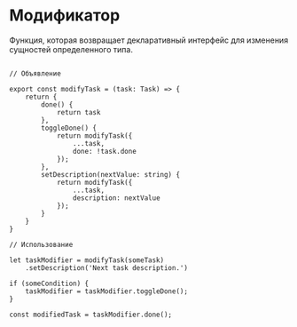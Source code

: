 # Модификатор

Функция, которая возвращает декларативный интерфейс для изменения сущностей определенного типа.

```tsx

// Объявление

export const modifyTask = (task: Task) => {
    return {
        done() {
            return task
        },
        toggleDone() {
            return modifyTask({
                ...task,
                done: !task.done 
            });
        },
        setDescription(nextValue: string) {
            return modifyTask({
                ...task,
                description: nextValue
            });
        }
    }
}

// Использование

let taskModifier = modifyTask(someTask)
    .setDescription('Next task description.')

if (someCondition) {
    taskModifier = taskModifier.toggleDone();
}

const modifiedTask = taskModifier.done();

```

